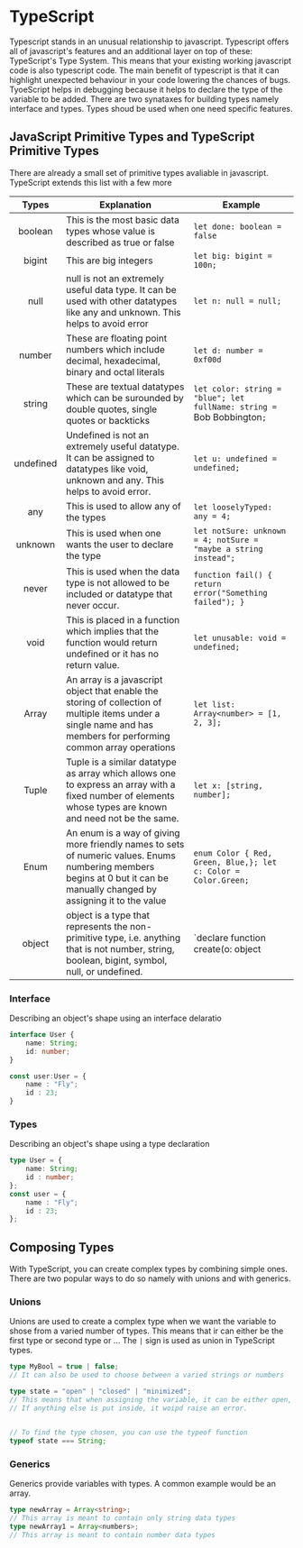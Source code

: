 # TypeScript

Typescript stands in an unusual relationship to javascript. Typescript offers all of javascript's features and an additional layer on top of these: TypeScript's Type System. 
This means that your existing working javascript code is also typescript code. The main benefit of typescript is that it can highlight unexpected behaviour in your code lowering the chances of bugs.
TyoeScript helps in debugging because it helps to declare the type of the variable to be added. There are two synataxes for building types namely interface and types.
Types shoud be used when one need specific features.

## JavaScript Primitive Types and TypeScript Primitive Types
There are already a small set of primitive types avaliable in javascript. TypeScript extends this list with a few more

| Types | Explanation | Example |
| :----: | ------- | ---------- |
| boolean | This is the most basic data types whose value is described as true or false  | `let done: boolean = false` |
| bigint | This are big integers | `let big: bigint = 100n;` |
| null | null is not an extremely useful data type. It can be used with other datatypes like any and unknown. This helps to avoid error  | `let n: null = null;` |
| number | These are floating point numbers which include decimal, hexadecimal, binary and octal literals  |  `let d: number = 0xf00d` |
| string | These are textual datatypes which can be surounded by double quotes, single quotes or backticks  | `let color: string = "blue"; let fullName: string = `Bob Bobbington`;` |
| undefined | Undefined is not an extremely useful datatype. It can be assigned to datatypes like void, unknown and any. This helps to avoid error.  | `let u: undefined = undefined;` |
| any | This is used to allow any of the types  | `let looselyTyped: any = 4;` |
| unknown | This is used when one wants the user to declare the type  | `let notSure: unknown = 4; notSure = "maybe a string instead";` |
| never | This is used when the data type is not allowed to be included or datatype that never occur.  | `function fail() { return error("Something failed"); }` |
| void | This is placed in a function which implies that the function would return undefined or it has no return value.  | `let unusable: void = undefined;` |
| Array | An array is a javascript object that enable the storing of collection of multiple items under a single name and has members for performing common array operations | `let list: Array<number> = [1, 2, 3];` |	
| Tuple | Tuple is a similar datatype as array which allows one to express an array with a fixed number of elements whose types are known and need not be the same. | `let x: [string, number];` |
| Enum  |An enum is a way of giving more friendly names to sets of numeric values. Enums numbering members begins at 0 but it can be manually changed by assigning it to the value | `enum Color { Red, Green, Blue,}; let c: Color = Color.Green;` |
| object | object is a type that represents the non-primitive type, i.e. anything that is not number, string, boolean, bigint, symbol, null, or undefined. | `declare function create(o: object | null): void;` |

### Interface
Describing an object's shape using an interface delaratio
```typescript
interface User {
	name: String;
	id: number;
}

const user:User = {
	name : "Fly";
	id : 23;
}
```
### Types
Describing an object's shape using a type declaration
```typescript
type User = {
	name: String;
	id : number;
};
const user = {
	name : "Fly";
	id : 23;
};
```


## Composing Types
With TypeScript, you can create complex types by combining simple ones. There are two popular ways to do so namely with unions and with generics.

### Unions
Unions are used to create a complex type when we want the variable to shose from a varied number of types. This means that ir can either be the first type or second type or ... The `|` sign is used as union in TypeScript types.
```typescript
type MyBool = true | false;
// It can also be used to choose between a varied strings or numbers

type state = "open" | "closed" | "minimized";
// This means that when assigning the variable, it can be either open, closed or minimized. 
// If anything else is put inside, it woipd raise an error.


// To find the type chosen, you can use the typeof function
typeof state === String;
```

### Generics
Generics provide variables with types. A common example would be an array.
```typescript
type newArray = Array<string>;
// This array is meant to contain only string data types
type newArray1 = Array<numbers>;
// This array is meant to contain number data types